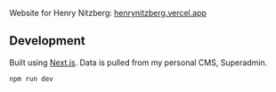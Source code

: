 Website for Henry Nitzberg: [henrynitzberg.vercel.app](https://henrynitzberg.vercel.app)

## Development

Built using [Next.js](https://nextjs.org). Data is pulled from my personal CMS, Superadmin.

```
npm run dev
```
